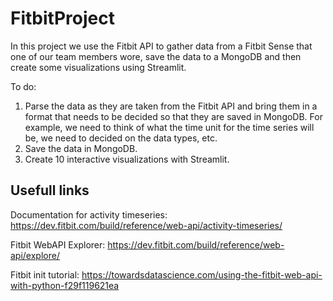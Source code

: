 # FitbitProject

In this project we use the Fitbit API to gather data from a Fitbit Sense that one of our team members wore, save the data to a MongoDB and then create some visualizations using Streamlit.

To do:
1) Parse the data as they are taken from the Fitbit API and bring them in a format that needs to be decided so that they are saved in MongoDB.
   For example, we need to think of what the time unit for the time series will be, we need to decided on the data types, etc.
2) Save the data in MongoDB.
3) Create 10 interactive visualizations with Streamlit.

## Usefull links


Documentation for activity timeseries: https://dev.fitbit.com/build/reference/web-api/activity-timeseries/

Fitbit WebAPI Explorer: https://dev.fitbit.com/build/reference/web-api/explore/

Fitbit init tutorial: https://towardsdatascience.com/using-the-fitbit-web-api-with-python-f29f119621ea
